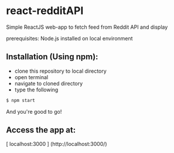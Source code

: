 # react-redditAPI
Simple ReactJS web-app to fetch feed from Reddit API and display

prerequisites: Node.js installed on local environment
## Installation (Using npm):
- clone this repository to local directory
- open terminal
- navigate to cloned directory
- type the following
```sh
$ npm start
```
And you're good to go!

## Access the app at:
[ localhost:3000 ] (http://localhost:3000/)
